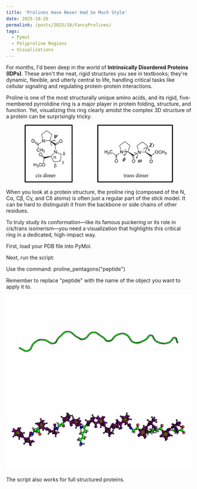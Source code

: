 ```yaml
---
title: 'Prolines Have Never Had So Much Style'
date: 2025-10-26
permalink: /posts/2025/10/FancyProlines/
tags:
  - Pymol
  - Polyproline Regions
  - Visualizations
---
```


For months, I'd been deep in the world of **Intrinsically Disordered Proteins (IDPs)**. These aren't the neat, rigid structures you see in textbooks; they're dynamic, flexible, and utterly central to life, handling critical tasks like cellular signaling and regulating protein-protein interactions.

Proline is one of the most structurally unique amino acids, and its rigid, five-membered pyrrolidine ring is a major player in protein folding, structure, and function. Yet, visualizing this ring clearly amidst the complex 3D structure of a protein can be surprisingly tricky.

<div style="text-align: center;">
  <img src="/images/Blog-1-CisVsTrans.png" style="width: 80%">
</div>

When you look at a protein structure, the proline ring (composed of the N, Cα, Cβ, Cγ, and Cδ atoms) is often just a regular part of the stick model. It can be hard to distinguish it from the backbone or side chains of other residues.

To truly study its conformation—like its famous puckering or its role in cis/trans isomerism—you need a visualization that highlights this critical ring in a dedicated, high-impact way.

First, load your PDB file into PyMol.

Next, run the script:

Use the command: proline_pentagons("peptide")

Remember to replace "peptide" with the name of the object you want to apply it to.

<div class="hover-swap-container">
  <img src="/images/FancyPolyProline-0.png" class="base-image" alt="PDB file loaded in PyMOL">
  <img src="/images/FancyPolyProline-1.png" class="hover-image" alt="PDB file with Proline script results">
</div>

The script also works for full structured proteins.

